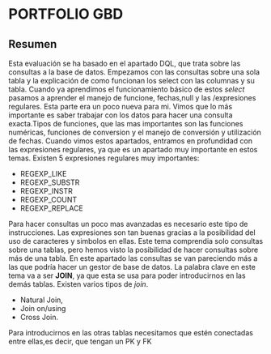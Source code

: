 # PORTFOLIO GBD
## Resumen
Esta evaluación se ha basado en el apartado DQL, que trata sobre las consultas a la base de datos. Empezamos con las consultas sobre una sola tabla y la explicación de como funcionan los select con las columnas y su tabla. Cuando ya aprendimos el funcionamiento básico de estos *select* pasamos a aprender el manejo de funcione, fechas,null y las /expresiones regulares. Esta parte era un poco nueva para mi. Vimos que lo más importante es saber trabajar con los datos para hacer una consulta exacta.Tipos de funciones, que las mas importantes son las funciones numéricas, funciones de conversion y el manejo de conversión y utilización de fechas.
Cuando vimos estos apartados, entramos en profundidad con las expresiones regulares, ya que es un apartado muy importante en estos temas. Existen 5 expresiones regulares muy importantes:
* REGEXP_LIKE
* REGEXP_SUBSTR
* REGEXP_INSTR
* REGEXP_COUNT
* REGEXP_REPLACE

Para hacer consultas un poco mas avanzadas es necesario este tipo de instrucciones. Las expresiones son tan buenas gracias a la posibilidad del uso de caracteres y simbolos en ellas. Este tema comprendia solo consultas sobre una tablas, pero hemos visto la posibilidad de hacer consultas sobre más de una tabla. En este apartado las consultas se van pareciendo más a las que podría hacer un gestor de base de datos. La palabra clave en este tema va a ser **JOIN**, ya que esta se usa para poder introducirnos en las demás tablas. Existen varios tipos de *join*.
* Natural Join, 
* Join on/using
* Cross Join.

Para introducirnos en las otras tablas necesitamos que estén conectadas entre ellas,es decir, que tengan un PK y FK
